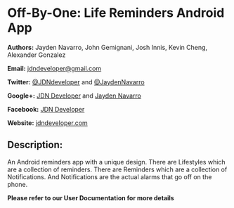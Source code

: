 Off-By-One: Life Reminders Android App
=============

**Authors:** Jayden Navarro, John Gemignani, Josh Innis, Kevin Cheng, Alexander Gonzalez

**Email:** jdndeveloper@gmail.com

**Twitter:** [@JDNdeveloper](https://twitter.com/JDNdeveloper) and [@JaydenNavarro](https://twitter.com/JaydenNavarro)

**Google+:** [JDN Developer](https://plus.google.com/u/0/+Jdndeveloper/posts) and [Jayden Navarro](https://plus.google.com/u/0/+JaydenNavarro/posts)

**Facebook:** [JDN Developer](https://www.facebook.com/jdndeveloper)

**Website:** [jdndeveloper.com](http://www.jdndeveloper.com/)

## Description:
An Android reminders app with a unique design. There are Lifestyles which are a collection of reminders. 
There are Reminders which are a collection of Notifications. And Notifications are the actual alarms 
that go off on the phone.

**Please refer to our User Documentation for more details**
